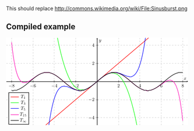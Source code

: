 This should replace http://commons.wikimedia.org/wiki/File:Sinusburst.png

Compiled example
----------------
![Example](taylorpolynom-sin.png)


